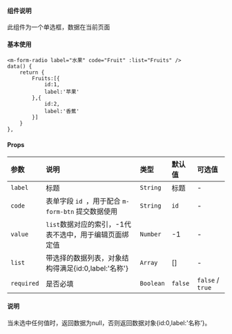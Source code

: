 #### 组件说明

此组件为一个单选框，数据在当前页面

#### 基本使用

```
<m-form-radio label="水果" code="Fruit" :list="Fruits" />
data() {
	return {
		Fruits:[{
			id:1,
			label:'苹果'
		},{
			id:2,
			label:'香蕉'
		}]
	}
},

```

#### Props

| 参数 | 说明 | 类型 | 默认值 | 可选值 |
|:----|:----|:----|:----|:----|
|`label`|标题|`String`|标题|-|
|`code`|表单字段 `id `，用于配合 `m-form-btn` 提交数据使用|`String`|`id`|-|
|`value`|`list`数据对应的索引，-1代表不选中，用于编辑页面绑定值| `Number`|-1|-|
|`list`|带选择的数据列表，对象结构得满足{id:0,label:'名称'}|`Array`|[]|-|
|`required`|是否必填|`Boolean`|`false`|`false` / `true`|

#### 说明
当未选中任何值时，返回数据为null，否则返回数据对象{id:0,label:'名称'}。